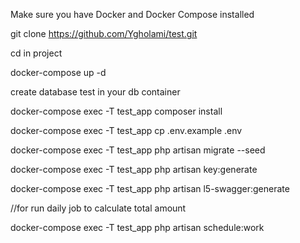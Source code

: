 Make sure you have Docker and Docker Compose installed

git clone https://github.com/Ygholami/test.git

cd in project

docker-compose up -d

create database test in your db container

docker-compose exec -T test_app composer install

docker-compose exec -T test_app cp .env.example .env

docker-compose exec -T test_app php artisan migrate --seed

docker-compose exec -T test_app php artisan key:generate

docker-compose exec -T test_app php artisan l5-swagger:generate


//for run daily job to calculate total amount



docker-compose exec -T test_app php artisan schedule:work


